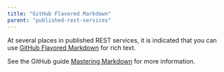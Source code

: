 ```yaml
---
title: "GitHub Flavored Markdown"
parent: "published-rest-services"
---
```


At several places in published REST services, it is indicated that you can use [GitHub Flavored Markdown](https://guides.github.com/features/mastering-markdown/#GitHub-flavored-markdown) for rich text.

See the GitHub guide [Mastering Markdown](https://guides.github.com/features/mastering-markdown/#GitHub-flavored-markdown) for more information.
